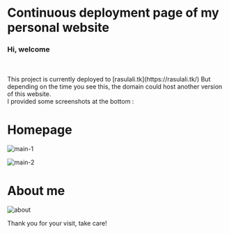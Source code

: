 # Continuous deployment page of my personal website

### Hi, welcome ###
<br />
<br />
This project is currently deployed to [rasulali.tk](https://rasulali.tk/) 
But depending on the time you see this, the domain could host another version of this website.
<br />
I provided some screenshots at the bottom :

# Homepage 
![main-1](https://user-images.githubusercontent.com/82474455/129462300-ecde3b8f-1bd7-4037-8ea6-fc3b95a7d304.png)

![main-2](https://user-images.githubusercontent.com/82474455/129462306-fb94f47c-823a-47e7-91f0-d4c3e5776307.png)

# About me

![about](https://user-images.githubusercontent.com/82474455/129462312-94671de6-defb-437d-943b-e0bee8bff21d.png)

Thank you for your visit, take care!
